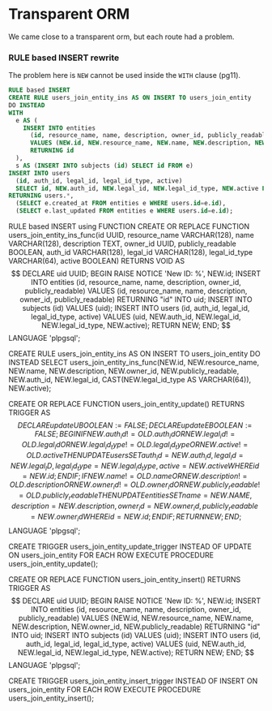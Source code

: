 # Transparent ORM

We came close to a transparent orm, but each route had a problem.


### RULE based INSERT rewrite

The problem here is `NEW` cannot be used inside the `WITH` clause (pg11).

```sql
RULE based INSERT
CREATE RULE users_join_entity_ins AS ON INSERT TO users_join_entity
DO INSTEAD
WITH
  e AS (
    INSERT INTO entities
      (id, resource_name, name, description, owner_id, publicly_readable)
      VALUES (NEW.id, NEW.resource_name, NEW.name, NEW.description, NEW.owner_id, NEW.publicly_readable)
      RETURNING id
  ),
  s AS (INSERT INTO subjects (id) SELECT id FROM e)
INSERT INTO users
  (id, auth_id, legal_id, legal_id_type, active)
  SELECT id, NEW.auth_id, NEW.legal_id, NEW.legal_id_type, NEW.active FROM e
RETURNING users.*,
  (SELECT e.created_at FROM entities e WHERE users.id=e.id),
  (SELECT e.last_updated FROM entities e WHERE users.id=e.id);
```

RULE based INSERT using FUNCTION
CREATE OR REPLACE FUNCTION users_join_entity_ins_func(id UUID, resource_name VARCHAR(128), name VARCHAR(128), description TEXT, owner_id UUID, publicly_readable BOOLEAN,
  auth_id VARCHAR(128), legal_id VARCHAR(128), legal_id_type VARCHAR(64), active BOOLEAN)
RETURNS VOID AS $$
DECLARE
  uid UUID;
BEGIN
  RAISE NOTICE 'New ID: %', NEW.id;
  INSERT INTO entities
    (id, resource_name, name, description, owner_id, publicly_readable)
    VALUES (id, resource_name, name, description, owner_id, publicly_readable)
    RETURNING "id" INTO uid;
  INSERT INTO subjects (id) VALUES (uid);
  INSERT INTO users
    (id, auth_id, legal_id, legal_id_type, active)
    VALUES (uid, NEW.auth_id, NEW.legal_id, NEW.legal_id_type, NEW.active);
  RETURN NEW;
END;
$$ LANGUAGE 'plpgsql';


CREATE RULE users_join_entity_ins AS ON INSERT TO users_join_entity
DO INSTEAD
  SELECT users_join_entity_ins_func(NEW.id, NEW.resource_name, NEW.name, NEW.description, NEW.owner_id, NEW.publicly_readable,
    NEW.auth_id, NEW.legal_id, CAST(NEW.legal_id_type AS VARCHAR(64)), NEW.active);




CREATE OR REPLACE FUNCTION users_join_entity_update()
RETURNS TRIGGER AS $$
  DECLARE updateU BOOLEAN := FALSE;
  DECLARE updateE BOOLEAN := FALSE;
BEGIN
  IF NEW.auth_id != OLD.auth_id
       OR NEW.legal_id != OLD.legal_id
       OR NEW.legal_id_type != OLD.legal_id_type
       OR NEW.active != OLD.active THEN
    UPDATE users
      SET auth_id=NEW.auth_id, legal_id=NEW.legal_ID, legal_id_type=NEW.legal_id_type, active=NEW.active
      WHERE id=NEW.id;
  END IF;
  IF NEW.name != OLD.name
       OR NEW.description != OLD.description
       OR NEW.owner_id != OLD.owner_id
       OR NEW.publicly_readable != OLD.publicly_readable THEN
    UPDATE entities
      SET name=NEW.NAME, description=NEW.description, owner_id=NEW.owner_id, publicly_readable=NEW.owner_id
      WHERE id=NEW.id;
  END IF;
  RETURN NEW;
END;
$$ LANGUAGE 'plpgsql';

CREATE TRIGGER users_join_entity_update_trigger
INSTEAD OF UPDATE ON users_join_entity
FOR EACH ROW
EXECUTE PROCEDURE users_join_entity_update();

CREATE OR REPLACE FUNCTION users_join_entity_insert()
RETURNS TRIGGER AS $$
DECLARE
  uid UUID;
BEGIN
  RAISE NOTICE 'New ID: %', NEW.id;
  INSERT INTO entities
    (id, resource_name, name, description, owner_id, publicly_readable)
    VALUES (NEW.id, NEW.resource_name, NEW.name, NEW.description, NEW.owner_id, NEW.publicly_readable)
    RETURNING "id" INTO uid;
  INSERT INTO subjects (id) VALUES (uid);
  INSERT INTO users
    (id, auth_id, legal_id, legal_id_type, active)
    VALUES (uid, NEW.auth_id, NEW.legal_id, NEW.legal_id_type, NEW.active);
  RETURN NEW;
END;
$$ LANGUAGE 'plpgsql';

CREATE TRIGGER users_join_entity_insert_trigger
INSTEAD OF INSERT ON users_join_entity
FOR EACH ROW
EXECUTE PROCEDURE users_join_entity_insert();
